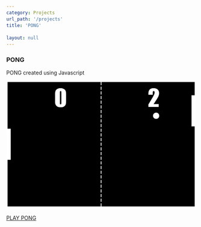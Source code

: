 ```yaml
---
category: Projects
url_path: '/projects'
title: 'PONG'

layout: null
---
```


### PONG

PONG created using Javascript

![pong_screenshot](/img/pong_01.png)

[PLAY PONG](/projects/pong.html)